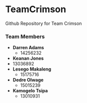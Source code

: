 # TeamCrimson
Github Repository for Team Crimson

### Team Members
* **Darren Adams**  
  * 14256232
* **Keanan Jones** 
 * 13036892
* **Lesego Makaleng** 
  * 15175716
* **Dedre Olwage** 
  * 15015239
* **Kamogelo Tsipa** 
  * 13010931
